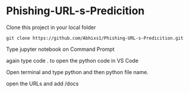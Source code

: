 # Phishing-URL-s-Predicition

Clone this project in your local folder
```
git clone https://github.com/Abhixs1/Phishing-URL-s-Predicition.git
```
Type jupyter notebook on Command Prompt

again type code . to open the python code in VS Code

Open terminal and type python and then python file name.

open the URLs and add /docs 
